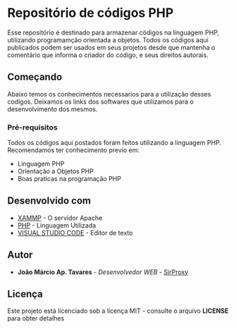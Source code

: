 # Repositório de códigos PHP

Esse repositório é destinado para armazenar códigos na linguagem PHP, utilizando programamção orientada a objetos. Todos os códigos aqui publicados podem ser usados em seus projetos desde que mantenha o comentário que informa o criador do código, e seus direitos autorais.

## Começando

Abaixo temos os conhecimentos necessarios para a utilização desses codigos. Deixamos os links dos softwares que utilizamos para o desenvolvimento dos mesmos.

### Pré-requisitos

Todos os códigos aqui postados foram feitos utilizando a linguagem PHP.
Recomendamos ter conhecimento previo em:
* Linguagem PHP
* Orientação a Objetos PHP
* Boas praticas na programação PHP

## Desenvolvido com

* [XAMMP](https://www.apachefriends.org/pt_br/index.html) - O servidor Apache
* [PHP](https://php.net) - Linguagem Utilizada
* [VISUAL STUDIO CODE](https://code.visualstudio.com) - Editor de texto 

## Autor

* **João Márcio Ap. Tavares** - *Desenvolvedor WEB* - [SirProxy](https://github.com/SirProxy)

## Licença

Este projeto está licenciado sob a licença MIT - consulte o arquivo **LICENSE** para obter detalhes
